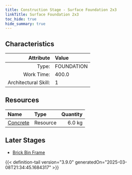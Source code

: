 ```yaml
---
title: Construction Stage - Surface Foundation 2x3
linkTitle: Surface Foundation 2x3
toc_hide: true
hide_summary: true
---
```

<!-- This is generated by the MarsSim HelpGenertor, do not edit. -->

## Characteristics

| Attribute      | Value |
|--------:|:------|
|Type:|FOUNDATION|
|Work Time:|400.0|
|Architectural Skill:|1|

## Resources

| Name | Type | Quantity |
|:-----|:-----|-----:|
|[Concrete](/docs/definitions/resource/concrete)|Resource|6.0 kg|

## Later Stages
- [Brick Bin Frame](/docs/definitions/construction/brick-bin-frame)



{{< definition-tail version="3.9.0" generatedOn="2025-03-08T21:34:45.1684317" >}}

